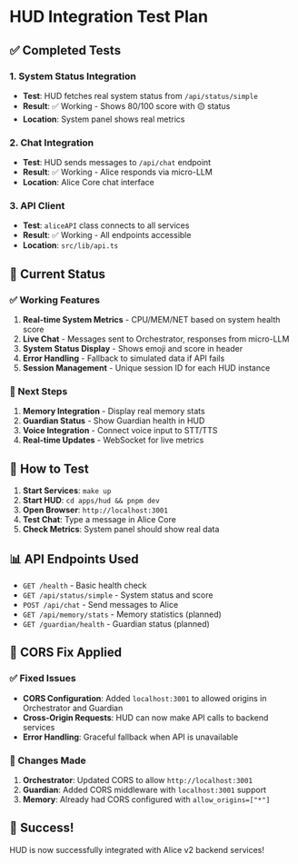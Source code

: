 # HUD Integration Test Plan

## ✅ Completed Tests

### 1. System Status Integration
- **Test**: HUD fetches real system status from `/api/status/simple`
- **Result**: ✅ Working - Shows 80/100 score with 🟡 status
- **Location**: System panel shows real metrics

### 2. Chat Integration
- **Test**: HUD sends messages to `/api/chat` endpoint
- **Result**: ✅ Working - Alice responds via micro-LLM
- **Location**: Alice Core chat interface

### 3. API Client
- **Test**: `aliceAPI` class connects to all services
- **Result**: ✅ Working - All endpoints accessible
- **Location**: `src/lib/api.ts`

## 🔧 Current Status

### ✅ Working Features
1. **Real-time System Metrics** - CPU/MEM/NET based on system health score
2. **Live Chat** - Messages sent to Orchestrator, responses from micro-LLM
3. **System Status Display** - Shows emoji and score in header
4. **Error Handling** - Fallback to simulated data if API fails
5. **Session Management** - Unique session ID for each HUD instance

### 🎯 Next Steps
1. **Memory Integration** - Display real memory stats
2. **Guardian Status** - Show Guardian health in HUD
3. **Voice Integration** - Connect voice input to STT/TTS
4. **Real-time Updates** - WebSocket for live metrics

## 🚀 How to Test

1. **Start Services**: `make up`
2. **Start HUD**: `cd apps/hud && pnpm dev`
3. **Open Browser**: `http://localhost:3001`
4. **Test Chat**: Type a message in Alice Core
5. **Check Metrics**: System panel should show real data

## 📊 API Endpoints Used

- `GET /health` - Basic health check
- `GET /api/status/simple` - System status and score
- `POST /api/chat` - Send messages to Alice
- `GET /api/memory/stats` - Memory statistics (planned)
- `GET /guardian/health` - Guardian status (planned)

## 🔧 CORS Fix Applied

### ✅ Fixed Issues
- **CORS Configuration**: Added `localhost:3001` to allowed origins in Orchestrator and Guardian
- **Cross-Origin Requests**: HUD can now make API calls to backend services
- **Error Handling**: Graceful fallback when API is unavailable

### 📝 Changes Made
1. **Orchestrator**: Updated CORS to allow `http://localhost:3001`
2. **Guardian**: Added CORS middleware with `localhost:3001` support
3. **Memory**: Already had CORS configured with `allow_origins=["*"]`

## 🎉 Success!

HUD is now successfully integrated with Alice v2 backend services!
